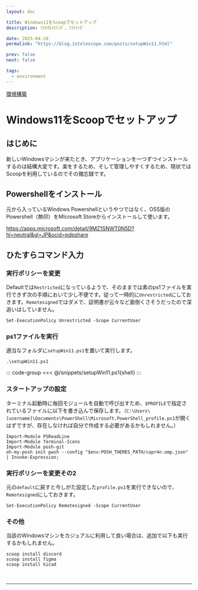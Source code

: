 ```yaml
---
layout: doc

title: Windows11をScoopでセットアップ
description: ｱｽﾓのﾒﾓﾗﾝﾀﾞ、ｱｽﾓﾗﾝﾀﾞ

date: 2025-04-28
permalink: "https://blog.1xtelescope.com/posts/setupWin11.html"

prev: false
next: false

tags:
  - environment
---
```


[環境構築](../tags/environment)

# Windows11をScoopでセットアップ

## はじめに

新しいWindowsマシンが来たとき、アプリケーションを一つずつインストールするのは結構大変です。楽をするため、そして管理しやすくするため、現状ではScoopを利用しているのでその備忘録です。

## Powershellをインストール

元から入っているWindows Powershellというやつではなく、OSS版のPowershell（無印）をMIcrosoft Storeからインストールして使います。

https://apps.microsoft.com/detail/9MZ1SNWT0N5D?hl=neutral&gl=JP&ocid=pdpshare

## ひたすらコマンド入力

### 実行ポリシーを変更

Defaultでは`Restricted`になっているようで、そのままでは素のps1ファイルを実行できず次の手順において少し不便です。従って一時的に`Unrestricted`にしておきます。`Remotesigned`ではダメで、証明書が云々など面倒くさそうだったので深追いはしていません。

```shell
Set-ExecutionPolicy Unrestricted -Scope CurrentUser
```

### ps1ファイルを実行

適当なフォルダに`setupWin11.ps1`を置いて実行します。

```shell
.\setupWin11.ps1
```

::: code-group
<<< @/snippets/setupWin11.ps1{shell}
:::

### スタートアップの設定

ターミナル起動時に毎回モジュールを自動で呼び出すため、`$PROFILE`で指定されているファイルに以下を書き込んで保存します。（`C:\Users\[username]\Documents\PowerShell\Microsoft.PowerShell_profile.ps1`が開くはずですが、存在しなければ自分で作成する必要があるかもしれません。）

```shell
Import-Module PSReadLine
Import-Module Terminal-Icons
Import-Module posh-git
oh-my-posh init pwsh --config "$env:POSH_THEMES_PATH/capr4n.omp.json" | Invoke-Expression;
```

### 実行ポリシーを変更その2

元の`default`に戻すと今しがた設定した`profile.ps1`を実行できないので、`Remotesigned`にしておきます。

```shell
Set-ExecutionPolicy Remotesigned -Scope CurrentUser
```

### その他

当該のWindowsマシンをカジュアルに利用して良い場合は、追加で以下も実行するかもしれません。

```shell
scoop install discord
scoop install figma
scoop install kicad
```

<br/>

---
